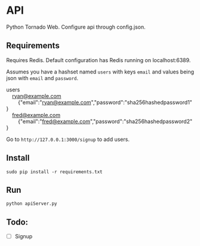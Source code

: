 # API

Python Tornado Web. Configure api through config.json.

## Requirements

Requires Redis. Default configuration has Redis running on localhost:6389. 

Assumes you have a hashset named `users` with keys `email` and values being json with `email` and `password`.

users 
<br/>&nbsp;&nbsp;&nbsp;&nbsp;ryan@example.com 
<br/>&nbsp;&nbsp;&nbsp;&nbsp;&nbsp;&nbsp;&nbsp;&nbsp;{"email":"ryan@example.com","password":"sha256hashedpassword1"}
<br/>&nbsp;&nbsp;&nbsp;&nbsp;fred@example.com 
<br/>&nbsp;&nbsp;&nbsp;&nbsp;&nbsp;&nbsp;&nbsp;&nbsp;{"email":"fred@example.com","password":"sha256hashedpassword2"}

Go to `http://127.0.0.1:3000/signup` to add users.

## Install

```
sudo pip install -r requirements.txt
```

## Run

```
python apiServer.py
```

## Todo:

- [ ] Signup